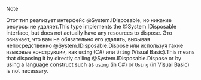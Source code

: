 > [!NOTE]
> <span data-ttu-id="1cfda-101">Этот тип реализует интерфейс @System.IDisposable, но никакие ресурсы не удаляет.</span><span class="sxs-lookup"><span data-stu-id="1cfda-101">This type implements the @System.IDisposable interface, but does not actually have any resources to dispose.</span></span> <span data-ttu-id="1cfda-102">Это означает, что вам не обязательно его удалять, вызывая непосредственно @System.IDisposable.Dispose или используя такие языковые конструкции, как `using` (C#) или `Using` (Visual Basic).</span><span class="sxs-lookup"><span data-stu-id="1cfda-102">This means that disposing it by directly calling @System.IDisposable.Dispose or by using a language construct such as `using` (in C#) or `Using` (in Visual Basic) is not necessary.</span></span>
